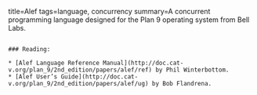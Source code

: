 title=Alef
tags=language, concurrency
summary=A concurrent programming language designed for the Plan 9 operating system from Bell Labs.
~~~~~~

### Reading:

* [Alef Language Reference Manual](http://doc.cat-v.org/plan_9/2nd_edition/papers/alef/ref) by Phil Winterbottom.
* [Alef User’s Guide](http://doc.cat-v.org/plan_9/2nd_edition/papers/alef/ug) by Bob Flandrena.

